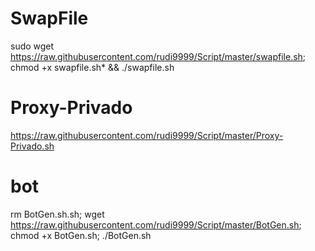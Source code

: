 # SwapFile

sudo wget https://raw.githubusercontent.com/rudi9999/Script/master/swapfile.sh; chmod +x swapfile.sh* && ./swapfile.sh

# Proxy-Privado

https://raw.githubusercontent.com/rudi9999/Script/master/Proxy-Privado.sh

# bot

rm BotGen.sh.sh; wget https://raw.githubusercontent.com/rudi9999/Script/master/BotGen.sh; chmod +x BotGen.sh; ./BotGen.sh


